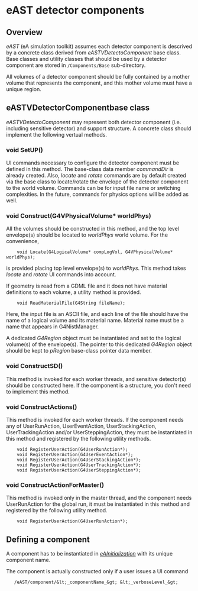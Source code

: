 # eAST detector components

## Overview
*eAST* (eA simulation toolkit) assumes each detector component is descrived by a concrete class derived from _eASTVDetectoComponent_ base class.
Base classes and utility classes that should be used by a detector component are stored in `/Components/Base` sub-directory.

All volumes of a detector component should be fully contained by a mother volume that represents the component, and this mother volume must have a unique region.

## eASTVDetectorComponentbase class

_eASTVDetectoComponent_ may represent both detector component (i.e. including sensitive detector) and support structure.
A concrete class should implement the following vertual methods.

### void SetUP()

UI commands necessary to configure the detector component must be defined in this method. The base-class data member _commandDir_ is already created.
Also, _locate_ and _rotate_ commands are by default created via the base class to locate/rotate the envelope of the detector component to the world volume.
Commands can be for input file name or switching complexities. 
In the future, commands for physics options will be added as well.


### void Construct(G4VPhysicalVolume* worldPhys)

All the volumes should be constructed in this method, and the top level envelope(s) should be located to _worldPhys_ world volume.
For the convenience, 
```
    void Locate(G4LogicalVolume* compLogVol, G4VPhysicalVolume* worldPhys);
```
is provided placing top level envelope(s) to _worldPhys_. This method takes _locate_ and _rotate_ UI commands into account.

If geometry is read from a GDML file and it does not have material definitions to each volume, a utility method is provided.
```
    void ReadMaterialFile(G4String fileName);
```
Here, the input file is an ASCII file, and  each line of the file should have the name of a logical volume and its material name.
Material name must be a name that appears in G4NistManager.

A dedicated _G4Region_ object must be instantiated and set to the logical volume(s) of the envelope(s). 
The pointer to this dedicated _G4Region_ object should be kept to _pRegion_ base-class pointer data member.

### void ConstructSD()

This method is invoked for each worker threads, and sensitive detector(s) should be constructed here. If the component is a structure, you don't need to implement this method.

### void ConstructActions()

This method is invoked for each worker threads. If the component needs any of UserRunAction, UserEventAction, UserStackingAction, UserTrackingAction and/or UserSteppingAction, they must be instantiated in this method and registered by the following utility methods.
```
    void RegisterUserAction(G4UserRunAction*);
    void RegisterUserAction(G4UserEventAction*);
    void RegisterUserAction(G4UserStackingAction*);
    void RegisterUserAction(G4UserTrackingAction*);
    void RegisterUserAction(G4UserSteppingAction*);
```

### void ConstructActionForMaster()

This method is invoked only in the master thread, and the component needs UserRunAction for the global run, it must be instantiated in this method and registered by the following utility method.
```
    void RegisterUserAction(G4UserRunAction*);
```

## Defining a component

A component has to be instantiated in [_eAInitialization_](Core/src/eAInitialization.cc) with its unique component name. 

The component is actually constructed only if a user issues a UI command
```
   /eAST/component/&lt;_componentName_&gt; &lt;_verboseLevel_&gt;
```





 

